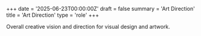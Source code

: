 +++
date = '2025-06-23T00:00:00Z'
draft = false
summary = 'Art Direction'
title = 'Art Direction'
type = 'role'
+++

Overall creative vision and direction for visual design and artwork.
